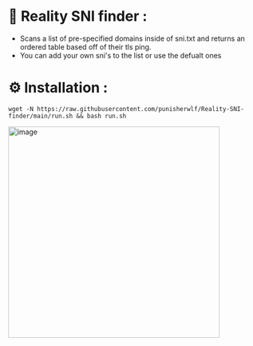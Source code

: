 # 🌟 Reality SNI finder :
- Scans a list of pre-specified domains inside of sni.txt and returns an ordered table based off of their tls ping.
- You can add your own sni's to the list or use the defualt ones

# ⚙️ Installation :

```shell
wget -N https://raw.githubusercontent.com/punisherwlf/Reality-SNI-finder/main/run.sh && bash run.sh
```

<img width="423" alt="image" src="https://github.com/meower1/Reality-SNI-finder/assets/109747197/56d3720d-f5ed-49d5-b985-d001f1d9f85b">
